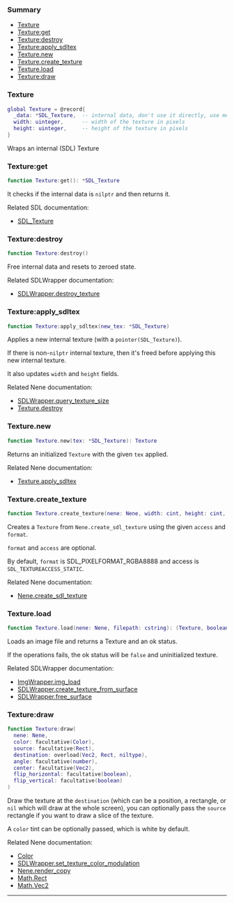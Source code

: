 ### Summary
* [Texture](#texture)
* [Texture:get](#textureget)
* [Texture:destroy](#texturedestroy)
* [Texture:apply_sdltex](#textureapply_sdltex)
* [Texture.new](#texturenew)
* [Texture.create_texture](#texturecreate_texture)
* [Texture.load](#textureload)
* [Texture:draw](#texturedraw)

### Texture

```lua
global Texture = @record{
  _data: *SDL_Texture,  -- internal data, don't use it directly, use methods instead
  width: uinteger,      -- width of the texture in pixels
  height: uinteger,     -- height of the texture in pixels
}
```

Wraps an internal (SDL) Texture

### Texture:get

```lua
function Texture:get(): *SDL_Texture
```

It checks if the internal data is `nilptr` and then returns it.

Related SDL documentation:
* [SDL_Texture](https://wiki.libsdl.org/SDL_Texture)

### Texture:destroy

```lua
function Texture:destroy()
```

Free internal data and resets to zeroed state.

Related SDLWrapper documentation:
* [SDLWrapper.destroy_texture](wrappers/sdl.md#sdlwrapperdestroy_texture)

### Texture:apply_sdltex

```lua
function Texture:apply_sdltex(new_tex: *SDL_Texture)
```

Applies a new internal texture (with a `pointer(SDL_Texture)`).

If there is non-`nilptr` internal texture, then it's freed before applying this new internal texture.

It also updates `width` and `height` fields.

Related Nene documentation:
* [SDLWrapper.query_texture_size](wrappers/sdl.md#sdlwrapperquery_texture_size)
* [Texture.destroy](#texturedestroy)

### Texture.new

```lua
function Texture.new(tex: *SDL_Texture): Texture
```

Returns an initialized `Texture` with the given `tex` applied.

Related Nene documentation:
* [Texture.apply_sdltex](#textureapply_sdltex)

### Texture.create_texture

```lua
function Texture.create_texture(nene: Nene, width: cint, height: cint, format: facultative(SDL_PixelFormatEnum), access: facultative(SDL_TextureAccess)): Texture
```

Creates a `Texture` from `Nene.create_sdl_texture` using the given `access` and `format`.

`format` and `access` are optional.

By default, `format` is SDL_PIXELFORMAT_RGBA8888 and access is `SDL_TEXTUREACCESS_STATIC`.

Related Nene documentation:
* [Nene.create_sdl_texture](core.md#nenecreate_sdl_texture)

### Texture.load

```lua
function Texture.load(nene: Nene, filepath: cstring): (Texture, boolean)
```

Loads an image file and returns a Texture and an ok status.

If the operations fails, the ok status will be `false` and uninitialized texture.

Related SDLWrapper documentation:
* [ImgWrapper.img_load](wrappers/img.md#imgwrapperimg_load)
* [SDLWrapper.create_texture_from_surface](wrappers/sdl.md#sdlwrappercreate_texture_from_surface)
* [SDLWrapper.free_surface](wrappers/sdl.md#sdlwrapperfree_surface)

### Texture:draw

```lua
function Texture:draw(
  nene: Nene,
  color: facultative(Color),
  source: facultative(Rect),
  destination: overload(Vec2, Rect, niltype),
  angle: facultative(number),
  center: facultative(Vec2),
  flip_horizontal: facultative(boolean),
  flip_vertical: facultative(boolean)
)
```

Draw the texture at the `destination` (which can be a position, a rectangle, or `nil` which will draw at the whole screen),
you can optionally pass the `source` rectangle if you want to draw a slice of the texture.

A `color` tint can be optionally passed, which is white by default.

Related Nene documentation:
* [Color](colors.md#color)
* [SDLWrapper.set_texture_color_modulation](wrappers/sdl.md#sdlwrapperset_texture_color_modulation)
* [Nene.render_copy](core.md#nenerender_copy)
* [Math.Rect](math.md#mathrect)
* [Math.Vec2](math.md#mathvec2)

---
